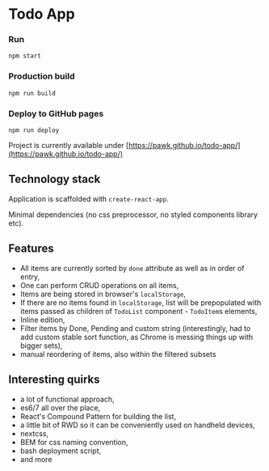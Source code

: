 # Todo App

### Run

```
npm start
```

### Production build

```
npm run build
```

### Deploy to GitHub pages

```
npm run deploy
```

Project is currently available under [https://pawk.github.io/todo-app/](https://pawk.github.io/todo-app/)

## Technology stack

Application is scaffolded with `create-react-app`.

Minimal dependencies (no css preprocessor, no styled components library etc).

## Features 

- All items are currently sorted by `done` attribute as well as in order of entry,
- One can perform CRUD operations on all items,
- Items are being stored in browser's `localStorage`,
- If there are no items found in `localStorage`, list will be prepopulated with items passed as children of `TodoList` component - `TodoItem`s elements,
- Inline edition,
- Filter items by Done, Pending and custom string (interestingly, had to add custom stable sort function, as Chrome is messing things up with bigger sets),
- manual reordering of items, also within the filtered subsets

## Interesting quirks
 - a lot of functional approach,
 - es6/7 all over the place,
 - React's Compound Pattern for building the list,
 - a little bit of RWD so it can be conveniently used on handheld devices,
 - nextcss,
 - BEM for css naming convention,
 - bash deployment script,
 - and more
